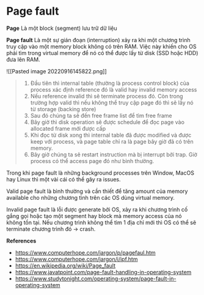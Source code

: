 # Page fault

**Page**
Là một block (segment) lưu trữ dữ liệu

**Page fault**
Là một sự gián đoạn (interruption) xảy ra khi một chương trình truy cập vào một memory block không có trên RAM. Việc này khiến cho OS phải tìm trong virtual memory để nó có thể được lấy từ disk (SSD hoặc HDD) đưa lên RAM.

![[Pasted image 20220916145822.png]]

> 1. Đầu tiên thì internal table (thường là process control block) của process xác định reference đó là valid hay invalid memory access
> 2. Nếu reference invalid thì sẽ terminate process đó. Còn trong trường hợp valid thì nếu không thể truy cập page đó thì sẽ lấy nó từ storage (backing store)
> 3. Sau đó chúng ta sẽ đến free frame list để tìm free frame
> 4. Bây giờ thì disk operation sẽ được schedule để đọc page vào allocated frame mới được cấp
> 5. Khi đọc từ disk xong thì internal table đã được modified và được keep với process, và page table chỉ ra là page bây giờ đã có trên memory.
> 6. Bây giờ chúng ta sẽ restart instruction mà bị interrupt bởi trap. Giờ process có thể access page đó như bình thường.

Trong khi page fault là những background processes trên Window, MacOS hay Linux thì một vài cái có thể gây ra issues.

Valid page fault là bình thường và cần thiết để tăng amount của memory available cho những chương tình trên các OS dùng virtual memory.

Invalid page fault là lỗi được generate bởi OS, xảy ra khi chương trình cố gắng gọi hoặc tạo một segment hay block mà memory access của nó không tồn tại. Nếu chương trình không thể tìm 1 địa chỉ mới thì OS có thể sẽ terminate chương trình đó -> crash.

**References**
- https://www.computerhope.com/jargon/p/pagefaul.htm
- https://www.computerhope.com/jargon/i/ipf.htm
- https://en.wikipedia.org/wiki/Page_fault
- https://www.javatpoint.com/page-fault-handling-in-operating-system
- https://www.studytonight.com/operating-system/page-fault-in-operating-system